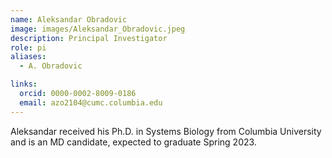 ```yaml
---
name: Aleksandar Obradovic
image: images/Aleksandar_Obradovic.jpeg
description: Principal Investigator
role: pi
aliases:
  - A. Obradovic

links:
  orcid: 0000-0002-8009-0186
  email: azo2104@cumc.columbia.edu
---
```


Aleksandar received his Ph.D. in Systems Biology from Columbia University and is an MD candidate, expected to graduate Spring 2023.
